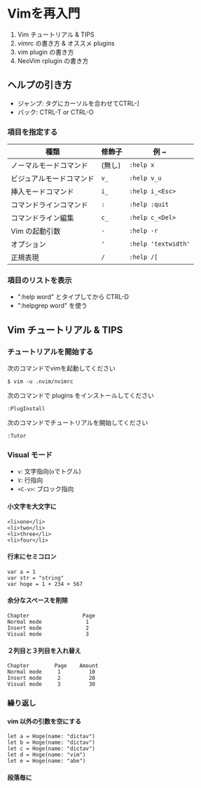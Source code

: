 # Vimを再入門

1. Vim チュートリアル & TIPS
2. vimrc の書き方 & オススメ plugins
3. vim plugin の書き方
4. NeoVim rplugin の書き方

## ヘルプの引き方


* ジャンプ:  タグにカーソルを合わせてCTRL-]
* バック:  CTRL-T or CTRL-O

### 項目を指定する

| 種類                     | 修飾子 | 例	~               |
|--------------------------|--------|---------------------|
| ノーマルモードコマンド   | (無し) | `:help x`           |
| ビジュアルモードコマンド | `v_`   | `:help v_u`         |
| 挿入モードコマンド       | `i_`   | `:help i_<Esc>`     |
| コマンドラインコマンド   | `: `   | `:help :quit`       |
| コマンドライン編集       | `c_`   | `:help c_<Del>`     |
| Vim の起動引数           | `- `   | `:help -r`          |
| オプション               | `' `   | `:help 'textwidth'` |
| 正規表現                 | `/ `   | `:help /[`          |

### 項目のリストを表示

* ":help word" とタイプしてから CTRL-D 
* ":helpgrep word" を使う


## Vim チュートリアル & TIPS


### チュートリアルを開始する

次のコマンドでvimを起動してください

```
$ vim -u .nvim/nvimrc
```

次のコマンドで plugins をインストールしてください

```
:PlugInstall
```

次のコマンドでチュートリアルを開始してください

```
:Tutor
```

### Visual モード

* `v`: 文字指向(`o`でトグル)
* `V`: 行指向
* `<C-v>`: ブロック指向

#### 小文字を大文字に

```
<li>one</li>
<li>two</li>
<li>three</li>
<li>four</li>
```

#### 行末にセミコロン

```
var a = 1
var str = "string"
var hoge = 1 + 234 + 567
```

#### 余分なスペースを削除

```
Chapter                 Page 
Normal mode              1
Insert mode              2
Visual mode              3 
```

#### ２列目と３列目を入れ替え

```
Chapter        Page    Amount    
Normal mode     1         10
Insert mode     2         20
Visual mode     3         30
```

### 繰り返し

#### vim 以外の引数を空にする

```
let a = Hoge(name: "dictav")
let b = Hoge(name: "dictav")
let c = Hoge(name: "dictav")
let d = Hoge(name: "vim")
let e = Hoge(name: "abe")
```

#### 段落毎に

